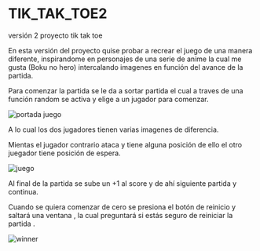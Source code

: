 # TIK_TAK_TOE2
versión 2 proyecto tik tak toe

En esta versión del proyecto quise probar a recrear el juego de una manera diferente, inspirandome en personajes de una serie de anime la cual me gusta (Boku no hero)
intercalando imagenes en función del avance de la partida.

Para comenzar la partida se le da a sortar partida el cual a traves de una función random se activa y elige a un jugador para comenzar.

![portada juego](https://user-images.githubusercontent.com/114058695/196056451-10e44460-e77e-4b4a-b983-67d15f8b3f70.jpg)


A lo cual los dos jugadores tienen varias imagenes de diferencia.

Mientas el jugador contrario ataca y tiene alguna posición de ello el otro juegador tiene posición de espera.




![juego](https://user-images.githubusercontent.com/114058695/196056454-fd660689-f1b8-4643-9004-043e74f13ba6.png)

Al final de la partida se sube un +1 al score y de ahí siguiente partida y continua. 


Cuando se quiera comenzar de cero se presiona el botón de reinicio y saltará una ventana , la cual preguntará si estás seguro de reiniciar la partida . 


![winner](https://user-images.githubusercontent.com/114058695/196056443-26057806-bab8-4a66-91a1-e454cd156b43.png)


